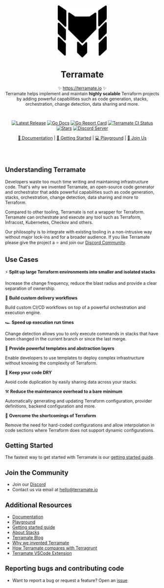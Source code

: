 <p align="center">
  <picture width="160px" align="center">
      <source media="(prefers-color-scheme: dark)" srcset="https://raw.githubusercontent.com/terramate-io/brand/5a799813d429116741243b9b06a9f034a3991bf3/darkmode/stamp.svg">
      <img alt="Terramate" src="https://raw.githubusercontent.com/terramate-io/brand/5a799813d429116741243b9b06a9f034a3991bf3/whitemode/stamp.svg" width="160px" align="center">
    </picture>
  <h1 align="center">Terramate</h1>
  <p align="center">
    ✨ <a href="https://terramate.io/docs/cli">https://terramate.io</a> ✨
    <br/>
      Terramate helps implement and maintain <strong>highly scalable</strong> Terraform projects by adding powerful capabilities
      such as code generation, stacks, orchestration, change detection, data sharing and more.
  </p>
</p>
<br/>

<p align="center">
  <a href="https://github.com/terramate-io/terramate/releases"><img src="https://img.shields.io/github/v/release/terramate-io/terramate?color=%239F50DA&display_name=tag&label=Version" alt="Latest Release" /></a>
  <a href="https://pkg.go.dev/github.com/terramate-io/terramate"><img src="https://pkg.go.dev/badge/github.com/terramate-io/terramate" alt="Go Docs" /></a>
  <a href="https://goreportcard.com/report/github.com/terramate-io/terramate"><img src="https://goreportcard.com/badge/github.com/terramate-io/terramate" alt="Go Report Card" /></a>
  <a href="https://github.com/terramate-io/terramate/actions?query=branch%3Amain"><img src="https://github.com/terramate-io/terramate/actions/workflows/ci.yml/badge.svg" alt="Terramate CI Status" /></a>
  <a href="https://github.com/terramate-io/terramate/stargazers" rel="nofollow"><img src="https://img.shields.io/github/stars/terramate-io/terramate" alt="Stars"></a>
  <a href="https://terramate.io/discord" rel="nofollow"><img src="https://img.shields.io/discord/1088753599951151154?label=Discord&logo=discord&logoColor=white" alt="Discord Server"></a>
</p>

<p align="center">
  <a href="https://terramate.io/docs/cli">📖 Documentation</a> | <a href="https://terramate.io/docs/cli/getting-started">🚀 Getting Started</a> | <a href="https://play.terramate.io">💻 Playground</a> | <a href="https://jobs.ashbyhq.com/terramate" title="Terrmate Job Board">🙌 Join Us</a>
</p>

<br>
<br>

## Understanding Terramate

Developers waste too much time writing and maintaining infrastructure code.
That's why we invented Terramate, an open-source code generator and orchestrator that adds powerful capabilities such
as code generation, stacks, orchestration, change detection, data sharing and more to Terraform.

Compared to other tooling, Terramate is not a wrapper for Terraform. Terramate can orchestrate and execute any tool such as
Terraform, Infracost, Kubernetes, Checkov and others.

Our philosophy is to integrate with existing tooling in a non-intrusive way without major lock-ins and for a broader audience.
If you like Terramate please give the project a ⭐ and join our [Discord Community](https://discord.gg/CyzcScEPkc).

## Use Cases

⚡ **Split up large Terraform environments into smaller and isolated stacks**

Increase the change frequency, reduce the blast radius and provide a clear separation of ownership.

🔗 **Build custom delivery workflows**

Build custom CI/CD workflows on top of a powerful orchestration and execution engine.

🏎 **Speed up execution run times**

Change detection allows you to only execute commands in stacks that have been changed in the current branch or since the last merge.

🧠 **Provide powerful templates and abstraction layers**

Enable developers to use templates to deploy complex infrastructure without knowing the complexity of Terraform.

💫 **Keep your code DRY**

Avoid code duplication by easily sharing data across your stacks.

⚒️ **Reduce the maintenance overhead to a bare minimum**

Automatically generating and updating Terraform configuration, provider definitions, backend configuration and more.

🫶 **Overcome the shortcomings of Terraform**

Remove the need for hard-coded configurations and allow interpolation in code sections where Terraform does not support dynamic configurations.

## Getting Started

The fastest way to get started with Terramate is our [getting started guide](https://terramate.io/docs/cli/getting-started/).

## Join the Community

- Join our [Discord](https://discord.gg/CyzcScEPkc)
- Contact us via email at [hello@terramate.io](mailto:hello@terramate.io)

## Additional Resources

- [Documentation](https://terramate.io/docs/cli/)
- [Playground](https://play.terramate.io/)
- [Getting started guide](https://terramate.io/docs/cli/getting-started/)
- [About Stacks](https://terramate.io/docs/cli/about-stacks)
- [Terramate Blog](https://blog.terramate.io/)
- [Why we invented Terramate](https://blog.terramate.io/introducing-terramate-an-orchestrator-and-code-generator-for-terraform-5e538c9ee055?source=friends_link&sk=5272c487ef709c80a34d0b451590f263)
- [How Terramate compares with Terragrunt](https://blog.terramate.io/terramate-and-terragrunt-f27f2ec4032f?source=friends_link&sk=8834b3de00d4af4744aac63051ff3b53)
- [Terramate VSCode Extension](https://github.com/mineiros-io/vscode-terramate)

## Reporting bugs and contributing code

- Want to report a bug or request a feature? Open an [issue](https://github.com/terramate-io/terramate/issues/new)
  <!-- - Want to help us build Terramate? Check out the [Contributing Guide]() -->
  <!-- ## Code of Conduct -->
